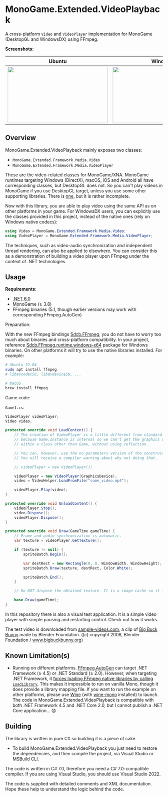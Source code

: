 # MonoGame.Extended.VideoPlayback

A cross-platform `Video` and `VideoPlayer` implementation for MonoGame (DesktopGL and WindowsDX) using FFmpeg.

**Screenshots:**

| Ubuntu | Windows |
|--------|------------|
| <img src="https://raw.githubusercontent.com/hozuki/OpenMLTD.Projector/master/media/VideoPlayback/screenshots/screenshot1.png" width="320" height="180" /> | <img src="https://raw.githubusercontent.com/hozuki/OpenMLTD.Projector/master/media/VideoPlayback/screenshots/screenshot2.png" width="320" height="180" /> |

## Overview

MonoGame.Extended.VideoPlayback mainly exposes two classes:

- `MonoGame.Extended.Framework.Media.Video`
- `MonoGame.Extended.Framework.Media.VideoPlayer`

These are the video-related classes for MonoGame/XNA. MonoGame runtimes targeting Windows (DirectX), macOS, iOS and Android all have corresponding
classes, but DesktopGL does not. So you can't play videos in MonoGame if you use DesktopGL target, unless you use some other supporting libraries. There is [one](https://github.com/brundows/XnaFFmpegDecoder), but it is rather incomplete.

Now with this library, you are able to play video using the same API as on other platforms in your game. For WindowsDX users, you can explicitly use the classes provided in this project, instead of the native ones (rely on Windows native codecs):

```csharp
using Video = MonoGame.Extended.Framework.Media.Video;
using VideoPlayer = MonoGame.Extended.Framework.Media.VideoPlayer;
```

The techniques, such as video-audio synchronization and independent thread rendering, can also be applied to elsewhere. You can consider this as a demonstration of building a video player upon FFmpeg under the context of .NET technologies.

## Usage

**Requirements**:

- [.NET 6.0](https://dotnet.microsoft.com/en-us/download/dotnet/6.0)
- MonoGame (≥ 3.8)
- FFmpeg binaries (5.1, though earlier versions may work with corresponding FFmpeg.AutoGen)

Preparation:

With the new FFmpeg bindings [Sdcb.FFmpeg](https://nuget.org/packages/Sdcb.FFmpeg), you do not have to worry too much about binaries and cross-platform compatibility.
In your project, reference [Sdcb.FFmpeg.runtime.windows-x64](https://nuget.org/packages/Sdcb.FFmpeg.runtime.windows-x64) package for Windows binaries. On other platforms
it will try to use the native libraries installed. For example:

```bash
# Ubuntu 22.04
sudo apt install ffmpeg
# libavcodec58, libavdevice58, ...

# macOS
brew install ffmpeg
```

Game code:

`Game1.cs`:

```csharp
VideoPlayer videoPlayer;
Video video;

protected override void LoadContent() {
    // The creation of VideoPlayer is a little different from standard implementations,
    // because Game.Instance is internal so we can't get the graphics device of the running game
    // within a class other than Game, without using reflection.

    // You can, however, use the no parameters version of the constructor like the comment below.
    // You will receive a compiler warning about why not doing that.

    // videoPlayer = new VideoPlayer();

    videoPlayer = new VideoPlayer(GraphicsDevice);
    video = VideoHelper.LoadFromFile("some_video.mp4");

    videoPlayer.Play(video);
}

protected override void UnloadContent() {
    videoPlayer.Stop();
    video.Dispose();
    videoPlayer.Dispose();
}

protected override void Draw(GameTime gameTime) {
    // Frame and audio synchronization is automatic.
    var texture = videoPlayer.GetTexture();

    if (texture != null) {
        spriteBatch.Begin();

        var destRect = new Rectangle(0, 0, WindowWidth, WindowHeight);
        spriteBatch.Draw(texture, destRect, Color.White);

        spriteBatch.End();
    }

    // Do NOT dispose the obtained texture. It is a image cache so it is not recreated every call.

    base.Draw(gameTime);
}
```

In this repository there is also a visual test application. It is a simple video player with simple pausing and restarting control. Check out how it works.

The test video is downloaded from [sample-videos.com](http://www.sample-videos.com/), a clip of [Big Buck Bunny](https://peach.blender.org/) made by Blender Foundation. ((c) copyright 2008, Blender Foundation / www.bigbuckbunny.org)

## Known Limitation(s)

- Running on different platforms. [FFmpeg.AutoGen](https://github.com/Ruslan-B/FFmpeg.AutoGen) can target .NET Framework (≥ 4.5) or .NET Standard (≥ 2.0). However, when targeting .NET Framework, it [forces loading FFmpeg native libraries by calling `LoadLibrary`](https://github.com/Ruslan-B/FFmpeg.AutoGen/blob/9e1dbffb70843eed62c0be5074da1e024da44622/FFmpeg.AutoGen/Native/LibraryLoader.cs). This makes it impossible to run on vanilla Mono, though it does provide a library mapping file. If you want to run the example on other platforms, please use [Wine](https://www.winehq.org/download) (with [wine-mono](https://wiki.winehq.org/Mono) installed) to launch. The code in MonoGame.Extended.VideoPlayback is compatible with both .NET Framework 4.5 and .NET Core 2.0, but I cannot publish a .NET Core application... :disappointed:

## Building

The library is written in pure C# so building it is a piece of cake.

- To build MonoGame.Extended.VideoPlayback you just need to restore the dependencies, and then compile the project, via Visual Studio or MSBuild CLI.

The code is written in C# 7.0, therefore you need a C# 7.0-compatible compiler. If you are using Visual Studio, you should use Visual Studio 2022.

The code is supplied with detailed comments and XML documentation. Hope these help to understand the logic behind the code.
